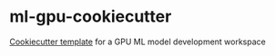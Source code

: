 # ml-gpu-cookiecutter

[Cookiecutter template](https://cookiecutter.readthedocs.io/en/1.7.2/) for a GPU ML model development workspace

